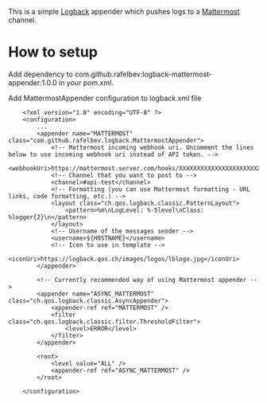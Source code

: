 This is a simple [Logback](http://logback.qos.ch/) appender which pushes logs to a [Mattermost](https://mattermost.com/) channel.

# How to setup

Add dependency to com.github.rafelbev:logback-mattermost-appender:1.0.0 in your pom.xml.

Add MattermostAppender configuration to logback.xml file

```
	<?xml version="1.0" encoding="UTF-8" ?>
	<configuration>
		...
		<appender name="MATTERMOST" class="com.github.rafelbev.logback.MattermostAppender">
			<!-- Mattermost incoming webhook uri. Uncomment the lines below to use incoming webhook uri instead of API token. -->
			<webhookUri>https://mattermost.server.com/hooks/XXXXXXXXXXXXXXXXXXXXXXXX</webhookUri>
			<!-- Channel that you want to post to -->
			<channel>#api-test</channel>
			<!-- Formatting (you can use Mattermost formatting - URL links, code formatting, etc.) -->
			<layout class="ch.qos.logback.classic.PatternLayout">
				<pattern>%m\nLogLevel: %-5level\nClass: %logger{2}\n</pattern>
			</layout>
			<!-- Username of the messages sender -->
			<username>${HOSTNAME}</username>
			<!-- Icon to use in template -->
			<iconUri>https://logback.qos.ch/images/logos/lblogo.jpg</iconUri>
		</appender>

		<!-- Currently recommended way of using Mattermost appender -->
		<appender name="ASYNC_MATTERMOST" class="ch.qos.logback.classic.AsyncAppender">
			<appender-ref ref="MATTERMOST" />
			<filter class="ch.qos.logback.classic.filter.ThresholdFilter">
				<level>ERROR</level>
			</filter>
		</appender>

		<root>
			<level value="ALL" />
			<appender-ref ref="ASYNC_MATTERMOST" />
		</root>

	</configuration>
```
